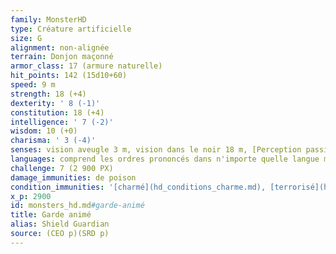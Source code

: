 ```yaml
---
family: MonsterHD
type: Créature artificielle
size: G
alignment: non-alignée
terrain: Donjon maçonné
armor_class: 17 (armure naturelle)
hit_points: 142 (15d10+60)
speed: 9 m
strength: 18 (+4)
dexterity: ' 8 (-1)'
constitution: 18 (+4)
intelligence: ' 7 (-2)'
wisdom: 10 (+0)
charisma: ' 3 (-4)'
senses: vision aveugle 3 m, vision dans le noir 18 m, [Perception passive](hd_abilities_dexterity_perception_passive.md) 10
languages: comprend les ordres prononcés dans n'importe quelle langue mais ne peut pas parler
challenge: 7 (2 900 PX)
damage_immunities: de poison
condition_immunities: '[charmé](hd_conditions_charme.md), [terrorisé](hd_conditions_terrorise.md), [empoisonné](hd_conditions_empoisonne.md), [épuisé](hd_conditions_fatigue_et_epuisement.md) et [paralysé](hd_conditions_paralyse.md)'
x_p: 2900
id: monsters_hd.md#garde-animé
title: Garde animé
alias: Shield Guardian
source: (CEO p)(SRD p)
---
```


